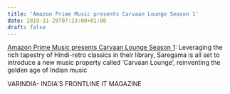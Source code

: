 ```yaml
---
title: 'Amazon Prime Music presents Carvaan Lounge Season 1'
date: 2019-11-29T07:23:00+01:00
draft: false
---
```


[Amazon Prime Music presents Carvaan Lounge Season 1](https://varindia.com/news/amazon-prime-music-presents-carvaan-lounge-season-1#.XeC5dONfXzY.blogger): Leveraging the rich tapestry of Hindi-retro classics in their library, Saregama is all set to introduce a new music property called ‘Carvaan Lounge’, reinventing the golden age of Indian music  
  
VARINDIA- INDIA'S FRONTLINE IT MAGAZINE